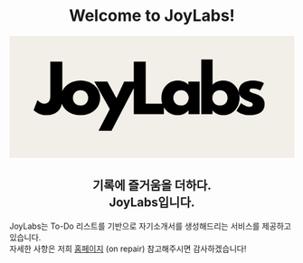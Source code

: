 <h1 align="center">Welcome to JoyLabs!</h1>

<p align="center">
  <img width=550 src="https://github.com/JoyLabs-space/.github/blob/main/logo/JoyLabsLogoLong.png">  
</p>
<h2 align="center">
  기록에 즐거움을 더하다.<br>
  JoyLabs입니다.
</h2>

JoyLabs는 To-Do 리스트를 기반으로 자기소개서를 생성해드리는 서비스를 제공하고 있습니다.<br>
자세한 사항은 저희 [홈페이지](https://www.joylabs.space) (on repair) 참고해주시면 감사하겠습니다!
<!--

**Here are some ideas to get you started:**

🙋‍♀️ A short introduction - what is your organization all about?
🌈 Contribution guidelines - how can the community get involved?
👩‍💻 Useful resources - where can the community find your docs? Is there anything else the community should know?
🍿 Fun facts - what does your team eat for breakfast?
🧙 Remember, you can do mighty things with the power of [Markdown](https://docs.github.com/github/writing-on-github/getting-started-with-writing-and-formatting-on-github/basic-writing-and-formatting-syntax)
-->
